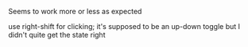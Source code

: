 Seems to work more or less as expected

use right-shift for clicking; it's supposed to be an up-down toggle but I didn't quite get the state right
